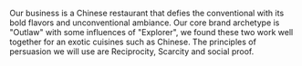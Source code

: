 Our business is a Chinese restaurant that defies the conventional with its bold flavors and unconventional ambiance. Our core brand archetype is "Outlaw" with some influences of "Explorer", we found these two work well together for an exotic cuisines such as Chinese. The principles of persuasion we will use are Reciprocity, Scarcity and social proof. 

